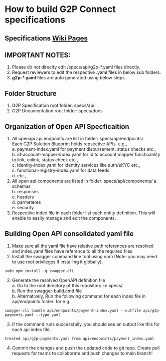 # How to build G2P Connect specifications

## Specifications [Wiki Pages](https://github.com/G2P-Connect/specs/wiki)

## IMPORTANT NOTES: 
1. Please do not direclty edit /specs/api/g2p-*.yaml files directly. 
2. Request reviewers to edit the respective .yaml files in below sub folders.
3. <b>g2p-*.yaml</b> files are auto generated using below steps.

## Folder Structure
1. G2P Specification root folder: specs/api
2. G2P Documentation root folder: specs/docs

## Organization of Open API Specficaition 
1. All openapi api endpoints are list in folder: specs/api/endpoints/ <br>
    Each G2P Solution Blueprint holds repsective APIs. e.g., <br>
    a. payment-index.yaml for payment disbursement, status checks etc., <br>
    b. id-account-mapper-index.yaml for id to account mapper functioanlity to link, unlink, status check etc., <br>
    c. identity-index.yaml for identity services like auth/eKYC etc., <br>
    c. functional-registry-index.yaml for data feeds. <br>
    d. etc.,
2. All open api components are listed in folder: specs/api/components/
    a. schemas <br>
    b. responses <br>
    c. headers <br>
    d. parmeteres <br>
    e. security <br>
3. Respective index file in each folder list each entity definition. This will enable to easily manage and edit the components. 

## Building Open API consolidated yaml file
1. Make sure all the yaml file have relative path references are resolved and index.yaml files have reference to all the required files.
1. Install the swagger command line tool using npm (Note: you may need to use root privileges if installing it globally).

```
sudo npm install -g swagger-cli
```
2. Generate the resolved OpenAPI definition file <br>
    a. Go to the root directory of this repository i.e specs/ <br>
    b. Run the swagger-build.cmd file <br>
    b. Alternatively, Run the following command for each index file in api/endpoints folder. for e.g., <br>

```
swagger-cli bundle api/endpoints/payment-index.yaml --outfile api/g2p-payments.yaml --type yaml
```
3. If the command runs successfully, you should see an output like this for each api index file,

```
Created api/g2p-payments.yaml from api/endpoints/payment_index.yaml
```

4. Commit the changes and push the updated code to git repo. Create pull requests for teams to collaborate and push changes to main branch!
